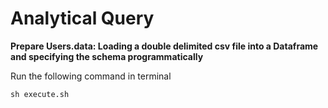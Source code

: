 # Analytical Query

**Prepare Users.data: Loading a double delimited csv file into a Dataframe and specifying the schema programmatically**

Run the following command in terminal
```
sh execute.sh
```
